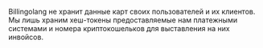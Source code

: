 Billingolang не хранит данные карт своих пользователей и их клиентов.
Мы лишь храним хеш-токены предоставляемые нам платежными системами и номера криптокошельков для выставления на них инвойсов.